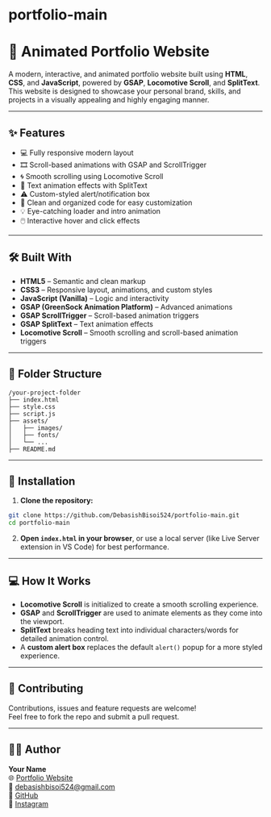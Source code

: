 ﻿# portfolio-main

# 🚀 Animated Portfolio Website

A modern, interactive, and animated portfolio website built using **HTML**, **CSS**, and **JavaScript**, powered by **GSAP**, **Locomotive Scroll**, and **SplitText**. This website is designed to showcase your personal brand, skills, and projects in a visually appealing and highly engaging manner.

---

## ✨ Features

- 💻 Fully responsive modern layout
- 🎞️ Scroll-based animations with GSAP and ScrollTrigger
- 🌀 Smooth scrolling using Locomotive Scroll
- 🧩 Text animation effects with SplitText
- ⚠️ Custom-styled alert/notification box
- 🧠 Clean and organized code for easy customization
- 💡 Eye-catching loader and intro animation
- 🖱️ Interactive hover and click effects

---

## 🛠️ Built With

- **HTML5** – Semantic and clean markup
- **CSS3** – Responsive layout, animations, and custom styles
- **JavaScript (Vanilla)** – Logic and interactivity
- **GSAP (GreenSock Animation Platform)** – Advanced animations
- **GSAP ScrollTrigger** – Scroll-based animation triggers
- **GSAP SplitText** – Text animation effects
- **Locomotive Scroll** – Smooth scrolling and scroll-based animation triggers

---

## 📁 Folder Structure

```
/your-project-folder
├── index.html
├── style.css
├── script.js
├── assets/
│   ├── images/
│   ├── fonts/
│   └── ...
├── README.md
```

---

## 🔧 Installation

1. **Clone the repository:**

```bash
git clone https://github.com/DebasishBisoi524/portfolio-main.git
cd portfolio-main
```

2. **Open `index.html` in your browser**, or use a local server (like Live Server extension in VS Code) for best performance.

---

## 💻 How It Works

- **Locomotive Scroll** is initialized to create a smooth scrolling experience.
- **GSAP** and **ScrollTrigger** are used to animate elements as they come into the viewport.
- **SplitText** breaks heading text into individual characters/words for detailed animation control.
- A **custom alert box** replaces the default `alert()` popup for a more styled experience.

---

## 🤝 Contributing

Contributions, issues and feature requests are welcome!  
Feel free to fork the repo and submit a pull request.

---

## 🙋‍♂️ Author

**Your Name**  
🌐 [Portfolio Website](https://portfolio-main-one-silk.vercel.app/)  
📧 debasishbisoi524@gmail.com  
🐙 [GitHub](https://github.com/DebasishBisoi524)  
📸 [Instagram](https://www.instagram.com/this.is.deba/)  
